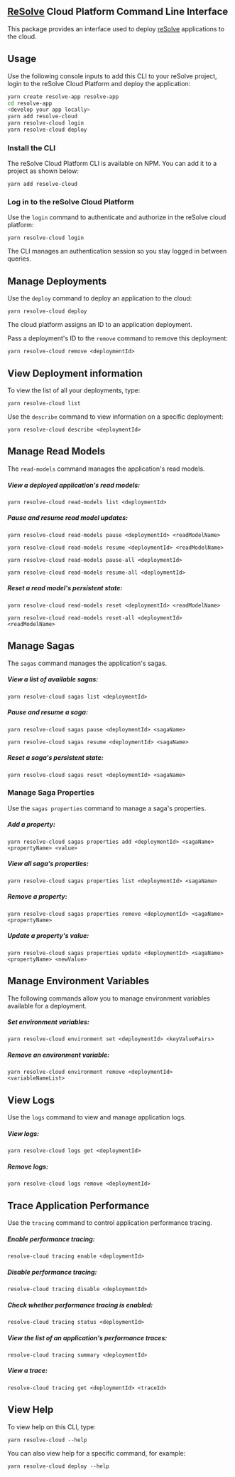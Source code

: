 ## [ReSolve](https://github.com/reimagined/resolve) Cloud Platform Command Line Interface

This package provides an interface used to deploy [reSolve](https://github.com/reimagined/resolve) applications to the cloud.

## Usage

Use the following console inputs to add this CLI to your reSolve project, login to the reSolve Cloud Platform and deploy the application:

```sh
yarn create resolve-app resolve-app
cd resolve-app
<develop your app locally>
yarn add resolve-cloud
yarn resolve-cloud login
yarn resolve-cloud deploy
```

### Install the CLI

The reSolve Cloud Platform CLI is available on NPM. You can add it to a project as shown below:

```
yarn add resolve-cloud
```

### Log in to the reSolve Cloud Platform

Use the `login` command to authenticate and authorize in the reSolve cloud platform:

```
yarn resolve-cloud login
```

The CLI manages an authentication session so you stay logged in between queries.

## Manage Deployments

Use the `deploy` command to deploy an application to the cloud:

```
yarn resolve-cloud deploy
```

The cloud platform assigns an ID to an application deployment.

Pass a deployment's ID to the `remove` command to remove this deployment:

```
yarn resolve-cloud remove <deploymentId>
```

## View Deployment information

To view the list of all your deployments, type:

```
yarn resolve-cloud list
```

Use the `describe` command to view information on a specific deployment:

```
yarn resolve-cloud describe <deploymentId>
```

## Manage Read Models

The `read-models` command manages the application's read models.

##### View a deployed application's read models:

```
yarn resolve-cloud read-models list <deploymentId>
```

##### Pause and resume read model updates:

```
yarn resolve-cloud read-models pause <deploymentId> <readModelName>
```

```
yarn resolve-cloud read-models resume <deploymentId> <readModelName>
```

```
yarn resolve-cloud read-models pause-all <deploymentId> 
```

```
yarn resolve-cloud read-models resume-all <deploymentId> 
```

##### Reset a read model's persistent state:

```
yarn resolve-cloud read-models reset <deploymentId> <readModelName>
```

```
yarn resolve-cloud read-models reset-all <deploymentId> <readModelName>
```

## Manage Sagas

The `sagas` command manages the application's sagas.

##### View a list of available sagas:

```
yarn resolve-cloud sagas list <deploymentId>
```

##### Pause and resume a saga:

```
yarn resolve-cloud sagas pause <deploymentId> <sagaName>
```

```
yarn resolve-cloud sagas resume <deploymentId> <sagaName>
```

##### Reset a saga's persistent state:

```
yarn resolve-cloud sagas reset <deploymentId> <sagaName>
```

### Manage Saga Properties

Use the `sagas properties` command to manage a saga's properties.

##### Add a property:

```
yarn resolve-cloud sagas properties add <deploymentId> <sagaName> <propertyName> <value>
```

##### View all saga's properties:

```
yarn resolve-cloud sagas properties list <deploymentId> <sagaName>
```

##### Remove a property:

```
yarn resolve-cloud sagas properties remove <deploymentId> <sagaName> <propertyName>
```

##### Update a property's value:

```
yarn resolve-cloud sagas properties update <deploymentId> <sagaName> <propertyName> <newValue>
```

## Manage Environment Variables

The following commands allow you to manage environment variables available for a deployment.

##### Set environment variables:

```
yarn resolve-cloud environment set <deploymentId> <keyValuePairs>
```

##### Remove an environment variable:

```
yarn resolve-cloud environment remove <deploymentId> <variableNameList>
```

## View Logs

Use the `logs` command to view and manage application logs.

##### View logs:

```
yarn resolve-cloud logs get <deploymentId>
```

##### Remove logs:

```
yarn resolve-cloud logs remove <deploymentId>
```

## Trace Application Performance

Use the `tracing` command to control application performance tracing.

##### Enable performance tracing:

```
resolve-cloud tracing enable <deploymentId>
```

##### Disable performance tracing:

```
resolve-cloud tracing disable <deploymentId>
```

##### Check whether performance tracing is enabled:

```
resolve-cloud tracing status <deploymentId>
```

##### View the list of an application's performance traces:

```
resolve-cloud tracing summary <deploymentId>
```

##### View a trace:

```
resolve-cloud tracing get <deploymentId> <traceId>
```

## View Help

To view help on this CLI, type:

```
yarn resolve-cloud --help
```

You can also view help for a specific command, for example:

```
yarn resolve-cloud deploy --help
```
